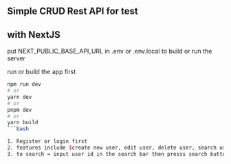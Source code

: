 ## Simple CRUD Rest API for test
## with NextJS

put NEXT_PUBLIC_BASE_API_URL in .env or .env.local to build or run the server

run or build the app first
```bash
npm run dev
# or
yarn dev
# or
pnpm dev
# or
yarn build
```bash

1. Register or login first
2. features include (create new user, edit user, delete user, search user by id)
3. to search = input user id in the search bar then presss search button. input empty field to search for all users